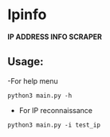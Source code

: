# Ipinfo

**IP ADDRESS INFO SCRAPER**

## Usage:

-For help menu

`python3 main.py -h `

- For IP reconnaissance

`python3 main.py -i test_ip `
